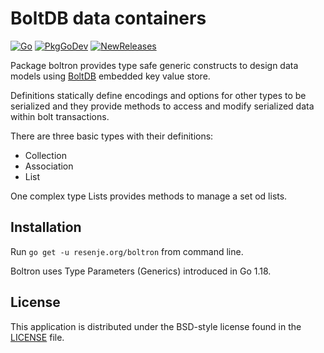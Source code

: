 # BoltDB data containers

[![Go](https://github.com/janos/boltron/workflows/Go/badge.svg)](https://github.com/janos/boltron/actions)
[![PkgGoDev](https://pkg.go.dev/badge/resenje.org/boltron)](https://pkg.go.dev/resenje.org/boltron)
[![NewReleases](https://newreleases.io/badge.svg)](https://newreleases.io/github/janos/boltron)

Package boltron provides type safe generic constructs to design data models
using [BoltDB](go.etcd.io/bbolt) embedded key value store.

Definitions statically define encodings and options for other types to be
serialized and they provide methods to access and modify serialized data
within bolt transactions.

There are three basic types with their definitions:

- Collection
- Association
- List

One complex type Lists provides methods to manage a set od lists.

## Installation

Run `go get -u resenje.org/boltron` from command line.

Boltron uses Type Parameters (Generics) introduced in Go 1.18.

## License

This application is distributed under the BSD-style license found in the [LICENSE](LICENSE) file.
